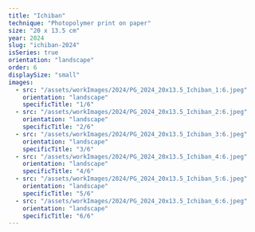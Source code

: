 ```yaml
---
title: "Ichiban"
technique: "Photopolymer print on paper"
size: "20 x 13.5 cm"
year: 2024
slug: "ichiban-2024"
isSeries: true
orientation: "landscape"
order: 6
displaySize: "small"
images:
  - src: "/assets/workImages/2024/PG_2024_20x13.5_Ichiban_1:6.jpeg"
    orientation: "landscape"
    specificTitle: "1/6"
  - src: "/assets/workImages/2024/PG_2024_20x13.5_Ichiban_2:6.jpeg"
    orientation: "landscape"
    specificTitle: "2/6"
  - src: "/assets/workImages/2024/PG_2024_20x13.5_Ichiban_3:6.jpeg"
    orientation: "landscape"
    specificTitle: "3/6"
  - src: "/assets/workImages/2024/PG_2024_20x13.5_Ichiban_4:6.jpeg"
    orientation: "landscape"
    specificTitle: "4/6"
  - src: "/assets/workImages/2024/PG_2024_20x13.5_Ichiban_5:6.jpeg"
    orientation: "landscape"
    specificTitle: "5/6"
  - src: "/assets/workImages/2024/PG_2024_20x13.5_Ichiban_6:6.jpeg"
    orientation: "landscape"
    specificTitle: "6/6"
---
```

